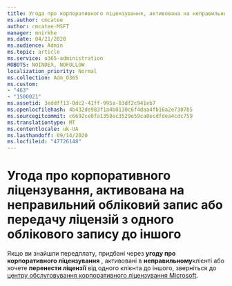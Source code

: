 ```yaml
---
title: Угода про корпоративного ліцензування, активована на неправильний обліковий запис
ms.author: cmcatee
author: cmcatee-MSFT
manager: mnirkhe
ms.date: 04/21/2020
ms.audience: Admin
ms.topic: article
ms.service: o365-administration
ROBOTS: NOINDEX, NOFOLLOW
localization_priority: Normal
ms.collection: Adm_O365
ms.custom:
- "463"
- "1500021"
ms.assetid: 3eddff13-0dc2-41ff-995a-83df2c941eb7
ms.openlocfilehash: 4b432de983f1a4b0130c6f4daa4fb16a2e7307b5
ms.sourcegitcommit: c6692ce0fa1358ec3529e59ca0ecdfdea4cdc759
ms.translationtype: MT
ms.contentlocale: uk-UA
ms.lasthandoff: 09/14/2020
ms.locfileid: "47726148"
---
```

# <a name="volume-licensing-enterprise-agreement-activated-on-the-wrong-account-or-transferring-licenses-from-one-account-to-another"></a>Угода про корпоративного ліцензування, активована на неправильний обліковий запис або передачу ліцензій з одного облікового запису до іншого

Якщо ви знайшли передплату, придбані через **угоду про корпоративного ліцензування** , активовані в **неправильному**клієнті або хочете **перенести ліцензії** від одного клієнта до іншого, зверніться до [центру обслуговування корпоративного ліцензування Microsoft](https://support.microsoft.com/help/4471406/how-to-contact-the-microsoft-volume-licensing-service-center).
